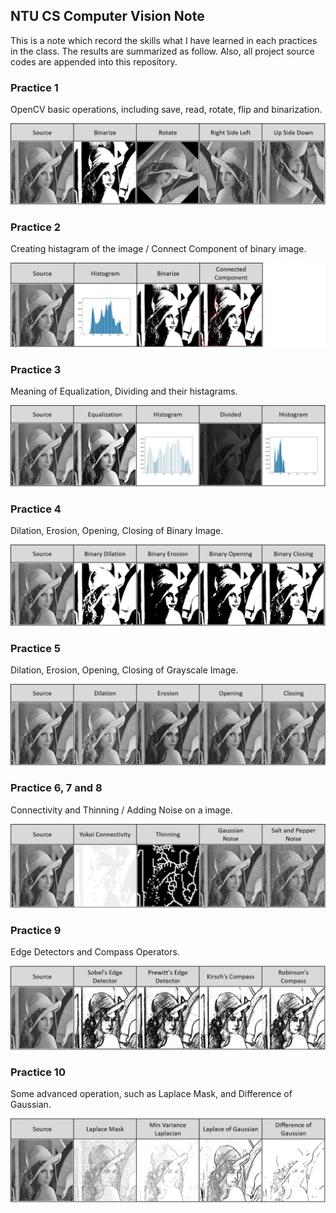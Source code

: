 ## NTU CS Computer Vision Note

This is a note which record the skills what I have learned in each practices in the class. The results are summarized as follow. Also, all project source codes are appended into this repository.

### Practice 1
OpenCV basic operations, including save, read, rotate, flip and binarization.

![](/images/HW1.png "")

### Practice 2
Creating histagram of the image / Connect Component of binary image. 

![](/images/HW2.png "")

### Practice 3
Meaning of Equalization, Dividing and their histagrams.

![](/images/HW3.png "")

### Practice 4
Dilation, Erosion, Opening, Closing of Binary Image.

![](/images/HW4.png "")

### Practice 5
Dilation, Erosion, Opening, Closing of Grayscale Image.

![](/images/HW5.png "")

### Practice 6, 7 and 8
Connectivity and Thinning / Adding Noise on a image. 

![](/images/HW678.png "")

### Practice 9
Edge Detectors and Compass Operators.

![](/images/HW9.png "")

### Practice 10
Some advanced operation, such as Laplace Mask, and Difference of Gaussian.

![](/images/HW10.png "")
